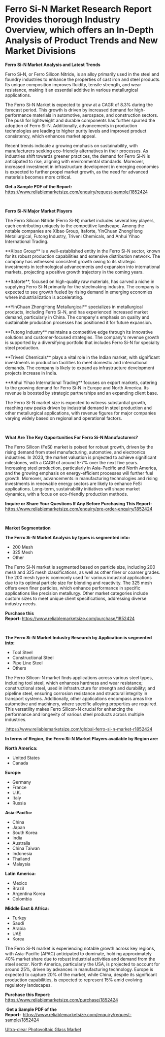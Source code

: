 <p><h1>Ferro Si-N Market Research Report Provides thorough Industry Overview, which offers an In-Depth Analysis of Product Trends and New Market Divisions</h1></p><p><strong>Ferro Si-N Market Analysis and Latest Trends</strong></p>
<p><p>Ferro Si-N, or Ferro Silicon Nitride, is an alloy primarily used in the steel and foundry industries to enhance the properties of cast iron and steel products. Its unique composition improves fluidity, tensile strength, and wear resistance, making it an essential additive in various metallurgical applications.</p><p>The Ferro Si-N Market is expected to grow at a CAGR of 8.3% during the forecast period. This growth is driven by increased demand for high-performance materials in automotive, aerospace, and construction sectors. The push for lightweight and durable components has further spurred the adoption of Ferro Si-N. Additionally, advancements in production technologies are leading to higher purity levels and improved product consistency, which enhances market appeal.</p><p>Recent trends indicate a growing emphasis on sustainability, with manufacturers seeking eco-friendly alternatives in their processes. As industries shift towards greener practices, the demand for Ferro Si-N is anticipated to rise, aligning with environmental standards. Moreover, increased investment in infrastructure development in emerging economies is expected to further propel market growth, as the need for advanced materials becomes more critical.</p></p>
<p><strong>Get a Sample PDF of the Report:&nbsp;</strong> <a href="https://www.reliablemarketsize.com/enquiry/request-sample/1852424?utm_campaign=1766&utm_medium=2&utm_source=Github&utm_content=ia&utm_term=03022025&utm_id=ferro-si-n">https://www.reliablemarketsize.com/enquiry/request-sample/1852424</a></p>
<p>&nbsp;</p>
<p><strong>Ferro Si-N Major Market Players</strong></p>
<p><p>The Ferro Silicon Nitride (Ferro Si-N) market includes several key players, each contributing uniquely to the competitive landscape. Among the notable companies are Xibao Group, Itaforte, YinChuan ZhongHong Metallurgical, Futong Industry, Triveni Chemicals, and Anhui Yihao International Trading.</p><p>**Xibao Group** is a well-established entity in the Ferro Si-N sector, known for its robust production capabilities and extensive distribution network. The company has witnessed consistent growth owing to its strategic investments in technological advancements and expansion into international markets, projecting a positive growth trajectory in the coming years.</p><p>**Itaforte**, focused on high-quality raw materials, has carved a niche in supplying Ferro Si-N primarily for the steelmaking industry. The company is expected to see growth fueled by rising demand in emerging economies where industrialization is accelerating.</p><p>**YinChuan ZhongHong Metallurgical** specializes in metallurgical products, including Ferro Si-N, and has experienced increased market demand, particularly in China. The company's emphasis on quality and sustainable production processes has positioned it for future expansion.</p><p>**Futong Industry** maintains a competitive edge through its innovative solutions and customer-focused strategies. The company's revenue growth is supported by a diversifying portfolio that includes Ferro Si-N for specialty steel production.</p><p>**Triveni Chemicals** plays a vital role in the Indian market, with significant investments in production facilities to meet domestic and international demands. The company is likely to expand as infrastructure development projects increase in India.</p><p>**Anhui Yihao International Trading** focuses on export markets, catering to the growing demand for Ferro Si-N in Europe and North America. Its revenue is boosted by strategic partnerships and an expanding client base.</p><p>The Ferro Si-N market size is expected to witness substantial growth, reaching new peaks driven by industrial demand in steel production and other metallurgical applications, with revenue figures for major companies varying widely based on regional and operational factors.</p></p>
<p>&nbsp;</p>
<p><strong>What Are The Key Opportunities For Ferro Si-N Manufacturers?</strong></p>
<p><p>The Ferro Silicon (FeSi) market is poised for robust growth, driven by the rising demand from steel manufacturing, automotive, and electronics industries. In 2023, the market valuation is projected to achieve significant milestones, with a CAGR of around 5-7% over the next five years. Increasing steel production, particularly in Asia-Pacific and North America, and the growing emphasis on energy-efficient processes will further fuel growth. Moreover, advancements in manufacturing technologies and rising investments in renewable energy sectors are likely to enhance FeSi applications. Long-term, sustainability initiatives will shape market dynamics, with a focus on eco-friendly production methods.</p></p>
<p><strong>Inquire or Share Your Questions If Any Before Purchasing This Report:</strong> <a href="https://www.reliablemarketsize.com/enquiry/pre-order-enquiry/1852424?utm_campaign=1766&utm_medium=2&utm_source=Github&utm_content=ia&utm_term=03022025&utm_id=ferro-si-n">https://www.reliablemarketsize.com/enquiry/pre-order-enquiry/1852424</a></p>
<p>&nbsp;</p>
<p><strong>Market Segmentation</strong></p>
<p><strong>The Ferro Si-N Market Analysis by types is segmented into:</strong></p>
<p><ul><li>200 Mesh</li><li>325 Mesh</li><li>Other</li></ul></p>
<p><p>The Ferro Si-N market is segmented based on particle size, including 200 mesh and 325 mesh classifications, as well as other finer or coarser grades. The 200 mesh type is commonly used for various industrial applications due to its optimal particle size for blending and reactivity. The 325 mesh offers even finer particles, which enhance performance in specific applications like precision metallurgy. Other market categories include custom sizes to meet unique client specifications, addressing diverse industry needs.</p></p>
<p><strong>Purchase this Report:&nbsp;</strong><a href="https://www.reliablemarketsize.com/purchase/1852424?utm_campaign=1766&utm_medium=2&utm_source=Github&utm_content=ia&utm_term=03022025&utm_id=ferro-si-n">https://www.reliablemarketsize.com/purchase/1852424</a></p>
<p>&nbsp;</p>
<p><strong>The Ferro Si-N Market Industry Research by Application is segmented into:</strong></p>
<p><ul><li>Tool Steel</li><li>Constructional Steel</li><li>Pipe Line Steel</li><li>Others</li></ul></p>
<p><p>The Ferro Silicon-N market finds applications across various steel types, including tool steel, which enhances hardness and wear resistance; constructional steel, used in infrastructure for strength and durability; and pipeline steel, ensuring corrosion resistance and structural integrity in transport systems. Additionally, other applications encompass areas like automotive and machinery, where specific alloying properties are required. This versatility makes Ferro Silicon-N crucial for enhancing the performance and longevity of various steel products across multiple industries.</p></p>
<p><a href="https://www.reliablemarketsize.com/global-ferro-si-n-market-r1852424?utm_campaign=1766&utm_medium=2&utm_source=Github&utm_content=ia&utm_term=03022025&utm_id=ferro-si-n">&nbsp;https://www.reliablemarketsize.com/global-ferro-si-n-market-r1852424</a></p>
<p><strong>In terms of Region, the Ferro Si-N Market Players available by Region are:</strong></p>
<p>
    <p> <strong> North America: </strong>
        <ul>
            <li>United States</li>
            <li>Canada</li>
        </ul>
        </p> 
    <p> <strong> Europe: </strong>
        <ul>
            <li>Germany</li>
            <li>France</li>
            <li>U.K.</li>
            <li>Italy</li>
            <li>Russia</li>
        </ul>
        </p> 
    <p> <strong> Asia-Pacific: </strong>
        <ul>
            <li>China</li>
            <li>Japan</li>
            <li>South Korea</li>
            <li>India</li>
            <li>Australia</li>
            <li>China Taiwan</li>
            <li>Indonesia</li>
            <li>Thailand</li>
            <li>Malaysia</li>
        </ul>
        </p> 
    <p> <strong> Latin America: </strong>
        <ul>
            <li>Mexico</li>
            <li>Brazil</li>
            <li>Argentina Korea</li>
            <li>Colombia</li>
        </ul>
        </p> 
    <p> <strong> Middle East & Africa: </strong>
        <ul>
            <li>Turkey</li>
            <li>Saudi</li>
            <li>Arabia</li>
            <li>UAE</li>
            <li>Korea</li>
        </ul>
    </p>
    </p>
<p><p>The Ferro Si-N market is experiencing notable growth across key regions, with Asia-Pacific (APAC) anticipated to dominate, holding approximately 40% market share due to robust industrial activities and demand from the steel sector. North America, particularly the USA, is projected to account for around 25%, driven by advances in manufacturing technology. Europe is expected to capture 20% of the market, while China, despite its significant production capabilities, is expected to represent 15% amid evolving regulatory landscapes.</p></p>
<p><strong>Purchase this Report: </strong><a href="https://www.reliablemarketsize.com/purchase/1852424?utm_campaign=1766&utm_medium=2&utm_source=Github&utm_content=ia&utm_term=03022025&utm_id=ferro-si-n">https://www.reliablemarketsize.com/purchase/1852424</a></p>
<p>&nbsp;<strong>Get a Sample PDF of the Report:&nbsp;&nbsp;</strong><a href="https://www.reliablemarketsize.com/enquiry/request-sample/1852424?utm_campaign=1766&utm_medium=2&utm_source=Github&utm_content=ia&utm_term=03022025&utm_id=ferro-si-n">https://www.reliablemarketsize.com/enquiry/request-sample/1852424</a></p>
<p><strong></strong></p>
<p><p><a href="https://github.com/XavierTyler76/Market-Research-Report-List-1/blob/main/ultra-clear-photovoltaic-glass-market.md?utm_campaign=1766&utm_medium=2&utm_source=Github&utm_content=ia&utm_term=03022025&utm_id=ferro-si-n">Ultra-clear Photovoltaic Glass Market</a></p></p>